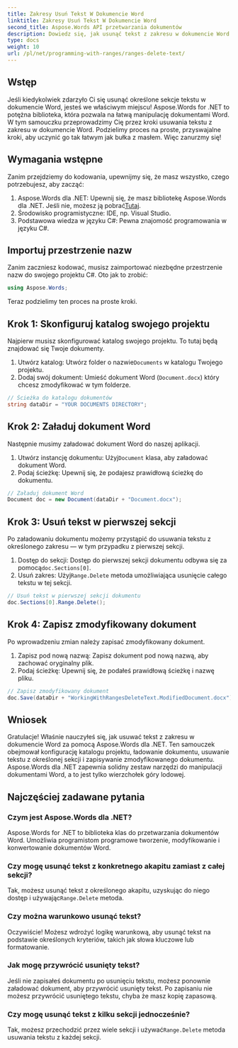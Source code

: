 ```yaml
---
title: Zakresy Usuń Tekst W Dokumencie Word
linktitle: Zakresy Usuń Tekst W Dokumencie Word
second_title: Aspose.Words API przetwarzania dokumentów
description: Dowiedz się, jak usunąć tekst z zakresu w dokumencie Word za pomocą Aspose.Words dla .NET dzięki temu samouczkowi krok po kroku. Idealne dla programistów C#.
type: docs
weight: 10
url: /pl/net/programming-with-ranges/ranges-delete-text/
---
```

## Wstęp

Jeśli kiedykolwiek zdarzyło Ci się usunąć określone sekcje tekstu w dokumencie Word, jesteś we właściwym miejscu! Aspose.Words for .NET to potężna biblioteka, która pozwala na łatwą manipulację dokumentami Word. W tym samouczku przeprowadzimy Cię przez kroki usuwania tekstu z zakresu w dokumencie Word. Podzielimy proces na proste, przyswajalne kroki, aby uczynić go tak łatwym jak bułka z masłem. Więc zanurzmy się!

## Wymagania wstępne

Zanim przejdziemy do kodowania, upewnijmy się, że masz wszystko, czego potrzebujesz, aby zacząć:

1.  Aspose.Words dla .NET: Upewnij się, że masz bibliotekę Aspose.Words dla .NET. Jeśli nie, możesz ją pobrać[Tutaj](https://releases.aspose.com/words/net/).
2. Środowisko programistyczne: IDE, np. Visual Studio.
3. Podstawowa wiedza w języku C#: Pewna znajomość programowania w języku C#.

## Importuj przestrzenie nazw

Zanim zaczniesz kodować, musisz zaimportować niezbędne przestrzenie nazw do swojego projektu C#. Oto jak to zrobić:

```csharp
using Aspose.Words;
```

Teraz podzielimy ten proces na proste kroki.

## Krok 1: Skonfiguruj katalog swojego projektu

Najpierw musisz skonfigurować katalog swojego projektu. To tutaj będą znajdować się Twoje dokumenty.

1.  Utwórz katalog: Utwórz folder o nazwie`Documents` w katalogu Twojego projektu.
2. Dodaj swój dokument: Umieść dokument Word (`Document.docx`) który chcesz zmodyfikować w tym folderze.

```csharp
// Ścieżka do katalogu dokumentów
string dataDir = "YOUR DOCUMENTS DIRECTORY";
```

## Krok 2: Załaduj dokument Word

Następnie musimy załadować dokument Word do naszej aplikacji.

1.  Utwórz instancję dokumentu: Użyj`Document` klasa, aby załadować dokument Word.
2. Podaj ścieżkę: Upewnij się, że podajesz prawidłową ścieżkę do dokumentu.

```csharp
// Załaduj dokument Word
Document doc = new Document(dataDir + "Document.docx");
```

## Krok 3: Usuń tekst w pierwszej sekcji

Po załadowaniu dokumentu możemy przystąpić do usuwania tekstu z określonego zakresu — w tym przypadku z pierwszej sekcji.

1.  Dostęp do sekcji: Dostęp do pierwszej sekcji dokumentu odbywa się za pomocą`doc.Sections[0]`.
2.  Usuń zakres: Użyj`Range.Delete` metoda umożliwiająca usunięcie całego tekstu w tej sekcji.

```csharp
// Usuń tekst w pierwszej sekcji dokumentu
doc.Sections[0].Range.Delete();
```

## Krok 4: Zapisz zmodyfikowany dokument

Po wprowadzeniu zmian należy zapisać zmodyfikowany dokument.

1. Zapisz pod nową nazwą: Zapisz dokument pod nową nazwą, aby zachować oryginalny plik.
2. Podaj ścieżkę: Upewnij się, że podałeś prawidłową ścieżkę i nazwę pliku.

```csharp
// Zapisz zmodyfikowany dokument
doc.Save(dataDir + "WorkingWithRangesDeleteText.ModifiedDocument.docx");
```

## Wniosek

Gratulacje! Właśnie nauczyłeś się, jak usuwać tekst z zakresu w dokumencie Word za pomocą Aspose.Words dla .NET. Ten samouczek obejmował konfigurację katalogu projektu, ładowanie dokumentu, usuwanie tekstu z określonej sekcji i zapisywanie zmodyfikowanego dokumentu. Aspose.Words dla .NET zapewnia solidny zestaw narzędzi do manipulacji dokumentami Word, a to jest tylko wierzchołek góry lodowej.

## Najczęściej zadawane pytania

### Czym jest Aspose.Words dla .NET?

Aspose.Words for .NET to biblioteka klas do przetwarzania dokumentów Word. Umożliwia programistom programowe tworzenie, modyfikowanie i konwertowanie dokumentów Word.

### Czy mogę usunąć tekst z konkretnego akapitu zamiast z całej sekcji?

 Tak, możesz usunąć tekst z określonego akapitu, uzyskując do niego dostęp i używając`Range.Delete` metoda.

### Czy można warunkowo usunąć tekst?

Oczywiście! Możesz wdrożyć logikę warunkową, aby usunąć tekst na podstawie określonych kryteriów, takich jak słowa kluczowe lub formatowanie.

### Jak mogę przywrócić usunięty tekst?

Jeśli nie zapisałeś dokumentu po usunięciu tekstu, możesz ponownie załadować dokument, aby przywrócić usunięty tekst. Po zapisaniu nie możesz przywrócić usuniętego tekstu, chyba że masz kopię zapasową.

### Czy mogę usunąć tekst z kilku sekcji jednocześnie?

 Tak, możesz przechodzić przez wiele sekcji i używać`Range.Delete` metoda usuwania tekstu z każdej sekcji.